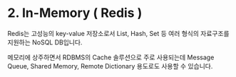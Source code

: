 # 2. In-Memory \( Redis \)

Redis는 고성능의 key-value 저장소로서 List, Hash, Set 등 여러 형식의 자료구조를 지원하는 NoSQL DB입니다. 

메모리에 상주하면서 RDBMS의 Cache 솔루션으로 주로 사용되는데 Message Queue, Shared Memory, Remote Dictionary 용도로도 사용할 수 있습니다.

